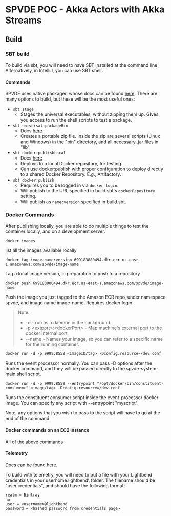 # SPVDE POC - Akka Actors with Akka Streams

## Build

### SBT build
To build via sbt, you will need to have SBT installed at the command line.  Alternatively, in IntelliJ, you can use SBT shell.

#### Commands
SPVDE uses native packager, whose docs can be found [here](https://github.com/sbt/sbt-native-packager).  There are many options to build, but these will be the most useful ones:

* `sbt stage`
    * Stages the universal executables, without zipping them up.  GIves you access to run the shell scripts to test a package.
* `sbt universal:packageBin`
    * Docs [here](https://www.scala-sbt.org/sbt-native-packager/formats/universal.html)
    * Creates a portable zip file.  Inside the zip are several scripts (Linux and Windows) in the "bin" directory, and all necessary .jar files in "lib".
* `sbt docker:publishLocal`
    * Docs [here](https://www.scala-sbt.org/sbt-native-packager/formats/docker.html#build)
    * Deploys to a local Docker repository, for testing.
    * Can use docker:publish with proper configuration to deploy directly to a shared Docker Repository.  E.g., Artifactory.
* `sbt docker:publish`
    * Requires you to be logged in via `docker login`.
    * Will publish to the URL specified in build.sbt's `dockerRepository` setting.
    * Will publish as `name:version` specified in build.sbt.

### Docker Commands
After publishing locally, you are able to do multiple things to test the container locally, and on a development server.
```
docker images
```
list all the images available locally

```
docker tag image-name:version 699183880494.dkr.ecr.us-east-1.amazonaws.com/spvde/image-name
```
Tag a local image version, in preparation to push to a repository

```
docker push 699183880494.dkr.ecr.us-east-1.amazonaws.com/spvde/image-name
```
Push the image you just tagged to the Amazon ECR repo, under namespace spvde, and image name image-name.  Requires docker login.

>Note:
>* -d  - run as a daemon in the background.
>* -p \<extport>:\<dockerPort> - Map machine's external port to the docker internal port.
>* --name <name> - Names your image, so you can refer to a specific name for the running container.
```
docker run -d -p 9999:8558 <imageID/tag> -Dconfig.resource=/dev.conf
```
Runs the event processor normally.  You can pass -D options after the docker command, and they will be passed directly to the spvde-system-main shell script.

```
docker run -d -p 9999:8558 --entrypoint "/opt/docker/bin/constituent-consumemr" <image/tag> -Dconfig.resource=/dev.conf
```
Runs the constituent consumer script inside the event-processor docker image.  You can specify any script with --entrypoint "myscript".

Note, any options that you wish to pass to the script will have to go at the end of the command.

#### Docker commands on an EC2 instance
All of the above commands

#### Telemetry
Docs can be found [here](https://developer.lightbend.com/docs/reactive-platform/2.0/setup/setup-sbt.html).

To build with telemetry, you will need to put a file with your Lightbend credentials in your userhome\.lightbend\ folder.  The filename should be "user.credentials", and should have the following format:

```
realm = Bintray
ho
user = <username>@lightbend
password = <hashed password from credentials page>
```